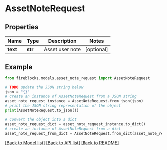 # AssetNoteRequest


## Properties

Name | Type | Description | Notes
------------ | ------------- | ------------- | -------------
**text** | **str** | Asset user note | [optional] 

## Example

```python
from fireblocks.models.asset_note_request import AssetNoteRequest

# TODO update the JSON string below
json = "{}"
# create an instance of AssetNoteRequest from a JSON string
asset_note_request_instance = AssetNoteRequest.from_json(json)
# print the JSON string representation of the object
print(AssetNoteRequest.to_json())

# convert the object into a dict
asset_note_request_dict = asset_note_request_instance.to_dict()
# create an instance of AssetNoteRequest from a dict
asset_note_request_from_dict = AssetNoteRequest.from_dict(asset_note_request_dict)
```
[[Back to Model list]](../README.md#documentation-for-models) [[Back to API list]](../README.md#documentation-for-api-endpoints) [[Back to README]](../README.md)


